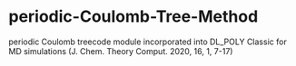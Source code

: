 # periodic-Coulomb-Tree-Method
periodic Coulomb treecode module incorporated into DL_POLY Classic for MD simulations (J. Chem. Theory Comput. 2020, 16, 1, 7-17)
